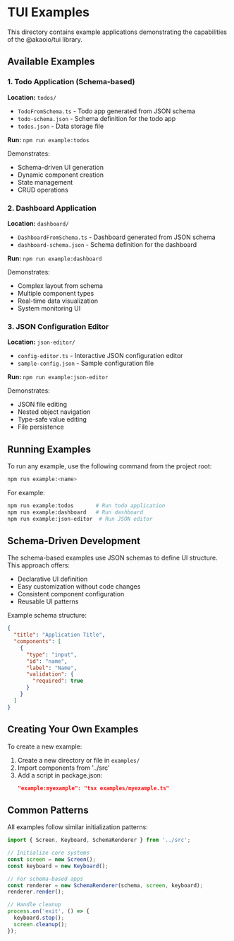 # TUI Examples

This directory contains example applications demonstrating the capabilities of the @akaoio/tui library.

## Available Examples

### 1. Todo Application (Schema-based)
**Location:** `todos/`
- `TodoFromSchema.ts` - Todo app generated from JSON schema
- `todo-schema.json` - Schema definition for the todo app
- `todos.json` - Data storage file

**Run:** `npm run example:todos`

Demonstrates:
- Schema-driven UI generation
- Dynamic component creation
- State management
- CRUD operations

### 2. Dashboard Application
**Location:** `dashboard/`
- `DashboardFromSchema.ts` - Dashboard generated from JSON schema
- `dashboard-schema.json` - Schema definition for the dashboard

**Run:** `npm run example:dashboard`

Demonstrates:
- Complex layout from schema
- Multiple component types
- Real-time data visualization
- System monitoring UI

### 3. JSON Configuration Editor
**Location:** `json-editor/`
- `config-editor.ts` - Interactive JSON configuration editor
- `sample-config.json` - Sample configuration file

**Run:** `npm run example:json-editor`

Demonstrates:
- JSON file editing
- Nested object navigation
- Type-safe value editing
- File persistence

## Running Examples

To run any example, use the following command from the project root:

```bash
npm run example:<name>
```

For example:
```bash
npm run example:todos       # Run todo application
npm run example:dashboard   # Run dashboard
npm run example:json-editor  # Run JSON editor
```

## Schema-Driven Development

The schema-based examples use JSON schemas to define UI structure. This approach offers:
- Declarative UI definition
- Easy customization without code changes
- Consistent component configuration
- Reusable UI patterns

Example schema structure:
```json
{
  "title": "Application Title",
  "components": [
    {
      "type": "input",
      "id": "name",
      "label": "Name",
      "validation": {
        "required": true
      }
    }
  ]
}
```

## Creating Your Own Examples

To create a new example:

1. Create a new directory or file in `examples/`
2. Import components from '../src'
3. Add a script in package.json:
   ```json
   "example:myexample": "tsx examples/myexample.ts"
   ```

## Common Patterns

All examples follow similar initialization patterns:

```typescript
import { Screen, Keyboard, SchemaRenderer } from '../src';

// Initialize core systems
const screen = new Screen();
const keyboard = new Keyboard();

// For schema-based apps
const renderer = new SchemaRenderer(schema, screen, keyboard);
renderer.render();

// Handle cleanup
process.on('exit', () => {
  keyboard.stop();
  screen.cleanup();
});
```